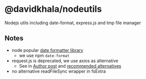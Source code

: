 # @davidkhala/nodeutils
Nodejs utils including date-format, express.js and tmp file manager


## Notes
- node popular [date formatter library](https://stackabuse.com/how-to-format-dates-in-javascript/)
    - we use npm `date-format` 
- request.js is deprecated, we use axios as alternative 
    - See in [Author post](https://github.com/request/request/issues/3142)
      and [recommended alternatives](https://github.com/request/request/issues/3143)
- no alternative readFileSync wrapper in fsExtra
